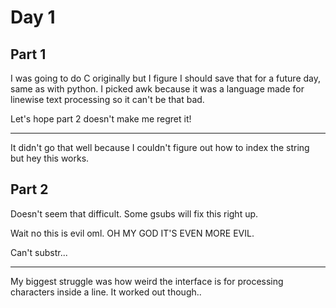 # Day 1

## Part 1

I was going to do C originally but I figure I should save that for a future day, same as with python. I picked awk because it was a language made for linewise text processing so it can't be that bad.

Let's hope part 2 doesn't make me regret it!

---

It didn't go that well because I couldn't figure out how to index the string but hey this works.

## Part 2
Doesn't seem that difficult. Some gsubs will fix this right up.

Wait no this is evil oml. OH MY GOD IT'S EVEN MORE EVIL.

Can't substr...

---

My biggest struggle was how weird the interface is for processing characters inside a line. It worked out though..
